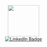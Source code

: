 <div id="header" align="center">
  <img src="https://pixabay.com/vectors/laptop-computer-portable-pc-2298286/" width="100"/>
</div>

<div id="badges", align="center">
  <a href="https://fr.linkedin.com/in/elena-villepreux">
    <img src="https://img.shields.io/badge/LinkedIn-blue?style=for-the-badge&logo=linkedin logoColor=white" alt="LinkedIn Badge"/>
</div>
